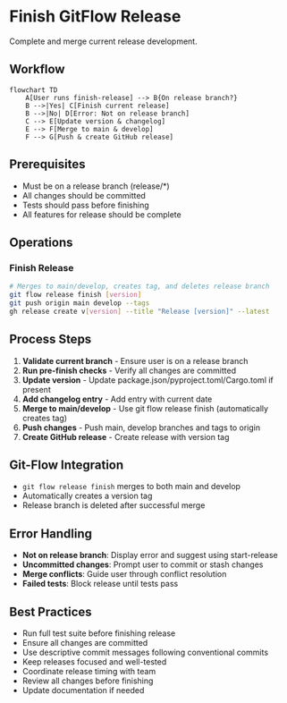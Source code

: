 # Finish GitFlow Release

Complete and merge current release development.

## Workflow

```mermaid
flowchart TD
    A[User runs finish-release] --> B{On release branch?}
    B -->|Yes| C[Finish current release]
    B -->|No| D[Error: Not on release branch]
    C --> E[Update version & changelog]
    E --> F[Merge to main & develop]
    F --> G[Push & create GitHub release]
```

## Prerequisites
- Must be on a release branch (release/*)
- All changes should be committed
- Tests should pass before finishing
- All features for release should be complete

## Operations

### Finish Release
```bash
# Merges to main/develop, creates tag, and deletes release branch
git flow release finish [version]
git push origin main develop --tags
gh release create v[version] --title "Release [version]" --latest
```

## Process Steps
1. **Validate current branch** - Ensure user is on a release branch
2. **Run pre-finish checks** - Verify all changes are committed
3. **Update version** - Update package.json/pyproject.toml/Cargo.toml if present
4. **Add changelog entry** - Add entry with current date
5. **Merge to main/develop** - Use git flow release finish (automatically creates tag)
6. **Push changes** - Push main, develop branches and tags to origin
7. **Create GitHub release** - Create release with version tag

## Git-Flow Integration
- `git flow release finish` merges to both main and develop
- Automatically creates a version tag
- Release branch is deleted after successful merge

## Error Handling
- **Not on release branch**: Display error and suggest using start-release
- **Uncommitted changes**: Prompt user to commit or stash changes
- **Merge conflicts**: Guide user through conflict resolution
- **Failed tests**: Block release until tests pass

## Best Practices
- Run full test suite before finishing release
- Ensure all changes are committed
- Use descriptive commit messages following conventional commits
- Keep releases focused and well-tested
- Coordinate release timing with team
- Review all changes before finishing
- Update documentation if needed